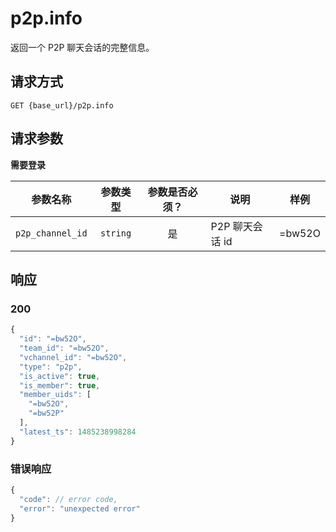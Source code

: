 # p2p.info

返回一个 P2P 聊天会话的完整信息。

## 请求方式

```
GET {base_url}/p2p.info
```

## 请求参数

**需要登录**

| 参数名称 | 参数类型 | 参数是否必须？ | 说明 | 样例 |
|:--------:|:--------:|:--------------:|------|------|
| `p2p_channel_id` | `string` | 是 | P2P 聊天会话 id | =bw52O |

## 响应

### 200

```javascript
{
  "id": "=bw52O",
  "team_id": "=bw52O",
  "vchannel_id": "=bw52O",
  "type": "p2p",
  "is_active": true,
  "is_member": true,
  "member_uids": [
    "=bw52O",
    "=bw52P"
  ],
  "latest_ts": 1485238998284
}
```
### 错误响应

```javascript
{
  "code": // error code,
  "error": "unexpected error"
}
```

<!-- generated by gen_doc.js -->
